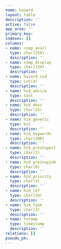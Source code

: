 ```yaml
---
name: hazard
layout: table
description: ''
active: false
app_area: ''
primary_key: 
indexes: []
columns:
- name: comp_avail
  type: char(250)
  description: ''
- name: comp_display
  type: char(250)
  description: ''
- name: hazard_sid
  type: int(4)
  description: ''
- name: hzd_advice
  type: text
  description: ''
- name: hzd_desc
  type: char(25)
  description: ''
- name: hzd_generic
  type: bit
  description: ''
- name: hzd_keywords
  type: char(200)
  description: ''
- name: hzd_preinspect
  type: char(1)
  description: ''
- name: hzd_preinspjob
  type: char(8)
  description: ''
- name: hzd_priority
  type: char(3)
  description: ''
- name: hzd_ref
  type: char(10)
  description: ''
- name: hzd_type
  type: char(3)
  description: ''
- name: tstamp
  type: timestamp
  description: ''
relations: []
pseudo_pk: 
---
```


